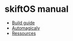 # skiftOS manual

- [Build guide](building.md)
- [Automagicaly](buildtools.md)
- [Ressources](ressources.md)